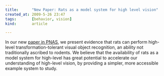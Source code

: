 ```yaml
---
title:      "New Paper: Rats as a model system for high level vision"
created_at: 2009-5-26 23:47
tags:       [behavior, vision]
kind:       article

---
```


In our new [paper in PNAS](http://www.pnas.org/content/early/2009/05/08/0811583106.full.pdf+html), we present evidence that rats can perform high-level transformation-tolerant visual object recognition, an ability not traditionally ascribed to rodents. We believe that the availability of rats as a model system for high-level has great potential to accelerate our understanding of high-level vision, by providing a simpler, more accessible example system to study.